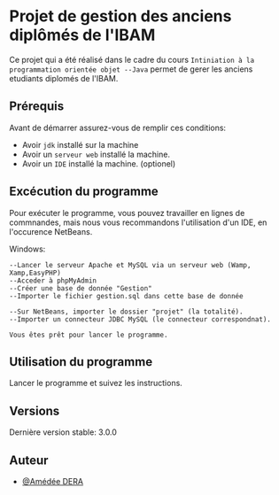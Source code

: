 # Projet de gestion des anciens diplômés de l'IBAM


Ce projet qui a été réalisé dans le cadre du cours `Intiniation à la programmation orientée objet --Java` permet de gerer les anciens etudiants diplomés de l'IBAM.


## Prérequis
Avant de démarrer assurez-vous de remplir ces conditions:


* Avoir `jdk` installé sur la machine 
* Avoir un  `serveur web`  installé la machine. 
* Avoir un  `IDE`  installé la machine. (optionel)

## Excécution du programme

Pour exécuter le programme, vous pouvez travailler en lignes de commnandes, mais nous vous recommandons l'utilisation d'un IDE, en l'occurence NetBeans.

Windows:
```
--Lancer le serveur Apache et MySQL via un serveur web (Wamp, Xamp,EasyPHP)
--Acceder à phpMyAdmin
--Créer une base de donnée "Gestion"
--Importer le fichier gestion.sql dans cette base de donnée

--Sur NetBeans, importer le dossier "projet" (la totalité).
--Importer un connecteur JDBC MySQL (le connecteur correspondnat).

Vous êtes prêt pour lancer le programme.

```
## Utilisation du programme

Lancer le programme et suivez les instructions.


## Versions

Dernière version stable: 3.0.0 


## Auteur 

* [@Amédée DERA](https://github.com/a-dera) 

